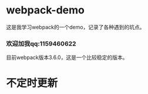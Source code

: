 # webpack-demo
这是我学习webpack的一个demo，记录了各种遇到的坑点。

### 欢迎加我qq:1159460622

目前webpack版本3.6.0，这是一个比较稳定的版本。
# 不定时更新
